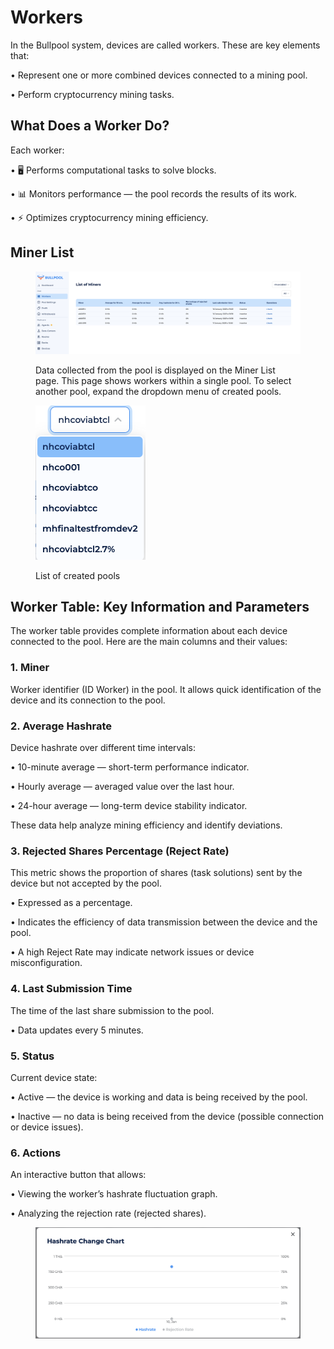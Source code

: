 # Workers

In the Bullpool system, devices are called workers. These are key elements that:

• Represent one or more combined devices connected to a mining pool.

• Perform cryptocurrency mining tasks.

## What Does a Worker Do?

Each worker:

• 🖥️ Performs computational tasks to solve blocks.

• 📊 Monitors performance — the pool records the results of its work.

• ⚡ Optimizes cryptocurrency mining efficiency.

## Miner List

<figure><img src="../../../.gitbook/assets/Снимок экрана 2025-01-13 в 14.43.31.png" alt=""><figcaption><p>Data collected from the pool is displayed on the Miner List page. This page shows workers within a single pool. To select another pool, expand the dropdown menu of created pools.</p></figcaption></figure>

<figure><img src="../../../.gitbook/assets/Снимок экрана 2025-01-13 в 14.43.50.png" alt="" width="176"><figcaption><p>List of created pools</p></figcaption></figure>

## Worker Table: Key Information and Parameters

The worker table provides complete information about each device connected to the pool. Here are the main columns and their values:

### 1. Miner

Worker identifier (ID Worker) in the pool. It allows quick identification of the device and its connection to the pool.

### 2. Average Hashrate

Device hashrate over different time intervals:

• 10-minute average — short-term performance indicator.

• Hourly average — averaged value over the last hour.

• 24-hour average — long-term device stability indicator.

These data help analyze mining efficiency and identify deviations.

### 3. Rejected Shares Percentage (Reject Rate)

This metric shows the proportion of shares (task solutions) sent by the device but not accepted by the pool.

• Expressed as a percentage.

• Indicates the efficiency of data transmission between the device and the pool.

• A high Reject Rate may indicate network issues or device misconfiguration.

### 4. Last Submission Time

The time of the last share submission to the pool.

• Data updates every 5 minutes.

### 5. Status

Current device state:

• Active — the device is working and data is being received by the pool.

• Inactive — no data is being received from the device (possible connection or device issues).

### 6. Actions

An interactive button that allows:

• Viewing the worker’s hashrate fluctuation graph.

• Analyzing the rejection rate (rejected shares).

<figure><img src="../../../.gitbook/assets/Снимок экрана 2025-01-13 в 14.48.40.png" alt=""><figcaption></figcaption></figure>
